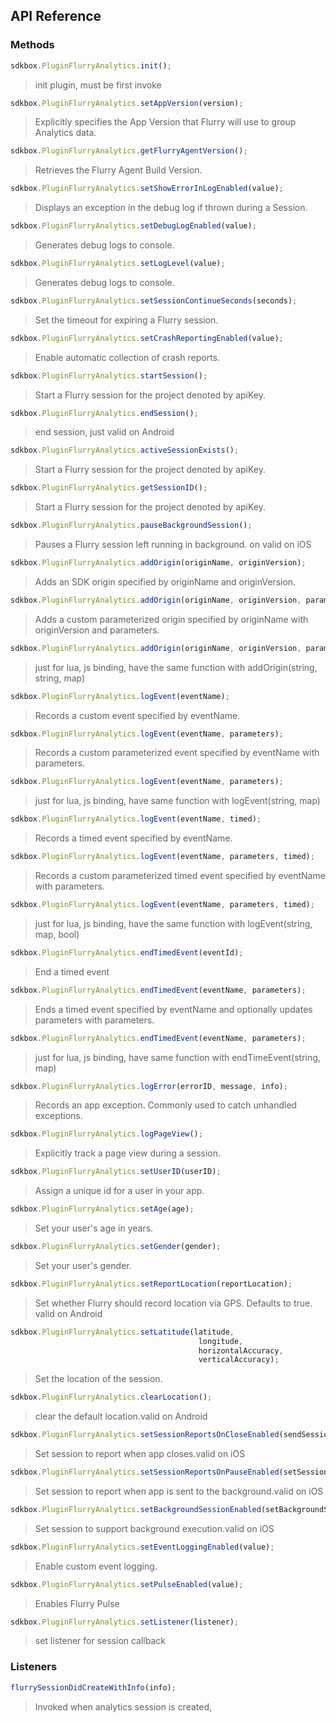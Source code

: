 ## API Reference

### Methods
```javascript
sdkbox.PluginFlurryAnalytics.init();
```
> init plugin, must be first invoke

```javascript
sdkbox.PluginFlurryAnalytics.setAppVersion(version);
```
> Explicitly specifies the App Version that Flurry will use to group Analytics data.

```javascript
sdkbox.PluginFlurryAnalytics.getFlurryAgentVersion();
```
> Retrieves the Flurry Agent Build Version.

```javascript
sdkbox.PluginFlurryAnalytics.setShowErrorInLogEnabled(value);
```
> Displays an exception in the debug log if thrown during a Session.

```javascript
sdkbox.PluginFlurryAnalytics.setDebugLogEnabled(value);
```
> Generates debug logs to console.

```javascript
sdkbox.PluginFlurryAnalytics.setLogLevel(value);
```
> Generates debug logs to console.

```javascript
sdkbox.PluginFlurryAnalytics.setSessionContinueSeconds(seconds);
```
> Set the timeout for expiring a Flurry session.

```javascript
sdkbox.PluginFlurryAnalytics.setCrashReportingEnabled(value);
```
> Enable automatic collection of crash reports.

```javascript
sdkbox.PluginFlurryAnalytics.startSession();
```
> Start a Flurry session for the project denoted by  apiKey.

```javascript
sdkbox.PluginFlurryAnalytics.endSession();
```
> end session, just valid on Android

```javascript
sdkbox.PluginFlurryAnalytics.activeSessionExists();
```
> Start a Flurry session for the project denoted by  apiKey.

```javascript
sdkbox.PluginFlurryAnalytics.getSessionID();
```
> Start a Flurry session for the project denoted by  apiKey.

```javascript
sdkbox.PluginFlurryAnalytics.pauseBackgroundSession();
```
> Pauses a Flurry session left running in background. on valid on iOS

```javascript
sdkbox.PluginFlurryAnalytics.addOrigin(originName, originVersion);
```
> Adds an SDK origin specified by  originName and  originVersion.

```javascript
sdkbox.PluginFlurryAnalytics.addOrigin(originName, originVersion, parameters);
```
> Adds a custom parameterized origin specified by  originName with  originVersion and  parameters.

```javascript
sdkbox.PluginFlurryAnalytics.addOrigin(originName, originVersion, parameters);
```
> just for lua, js binding, have the same function with addOrigin(string, string, map)

```javascript
sdkbox.PluginFlurryAnalytics.logEvent(eventName);
```
> Records a custom event specified by  eventName.

```javascript
sdkbox.PluginFlurryAnalytics.logEvent(eventName, parameters);
```
> Records a custom parameterized event specified by  eventName with  parameters.

```javascript
sdkbox.PluginFlurryAnalytics.logEvent(eventName, parameters);
```
> just for lua, js binding, have same function with logEvent(string, map)

```javascript
sdkbox.PluginFlurryAnalytics.logEvent(eventName, timed);
```
> Records a timed event specified by  eventName.

```javascript
sdkbox.PluginFlurryAnalytics.logEvent(eventName, parameters, timed);
```
> Records a custom parameterized timed event specified by  eventName with  parameters.

```javascript
sdkbox.PluginFlurryAnalytics.logEvent(eventName, parameters, timed);
```
> just for lua, js binding, have the same function with logEvent(string, map, bool)

```javascript
sdkbox.PluginFlurryAnalytics.endTimedEvent(eventId);
```
> End a timed event

```javascript
sdkbox.PluginFlurryAnalytics.endTimedEvent(eventName, parameters);
```
> Ends a timed event specified by  eventName and optionally updates parameters with  parameters.

```javascript
sdkbox.PluginFlurryAnalytics.endTimedEvent(eventName, parameters);
```
> just for lua, js binding, have same function with endTimeEvent(string, map)

```javascript
sdkbox.PluginFlurryAnalytics.logError(errorID, message, info);
```
> Records an app exception. Commonly used to catch unhandled exceptions.

```javascript
sdkbox.PluginFlurryAnalytics.logPageView();
```
> Explicitly track a page view during a session.

```javascript
sdkbox.PluginFlurryAnalytics.setUserID(userID);
```
> Assign a unique id for a user in your app.

```javascript
sdkbox.PluginFlurryAnalytics.setAge(age);
```
> Set your user's age in years.

```javascript
sdkbox.PluginFlurryAnalytics.setGender(gender);
```
> Set your user's gender.

```javascript
sdkbox.PluginFlurryAnalytics.setReportLocation(reportLocation);
```
> Set whether Flurry should record location via GPS. Defaults to true. valid on Android

```javascript
sdkbox.PluginFlurryAnalytics.setLatitude(latitude,
                                          longitude,
                                          horizontalAccuracy,
                                          verticalAccuracy);
```
> Set the location of the session.

```javascript
sdkbox.PluginFlurryAnalytics.clearLocation();
```
> clear the default location.valid on Android

```javascript
sdkbox.PluginFlurryAnalytics.setSessionReportsOnCloseEnabled(sendSessionReportsOnClose);
```
> Set session to report when app closes.valid on iOS

```javascript
sdkbox.PluginFlurryAnalytics.setSessionReportsOnPauseEnabled(setSessionReportsOnPauseEnabled);
```
> Set session to report when app is sent to the background.valid on iOS

```javascript
sdkbox.PluginFlurryAnalytics.setBackgroundSessionEnabled(setBackgroundSessionEnabled);
```
> Set session to support background execution.valid on iOS

```javascript
sdkbox.PluginFlurryAnalytics.setEventLoggingEnabled(value);
```
> Enable custom event logging.

```javascript
sdkbox.PluginFlurryAnalytics.setPulseEnabled(value);
```
> Enables Flurry Pulse

```javascript
sdkbox.PluginFlurryAnalytics.setListener(listener);
```
> set listener for session callback


### Listeners
```javascript
flurrySessionDidCreateWithInfo(info);
```
> Invoked when analytics session is created,


